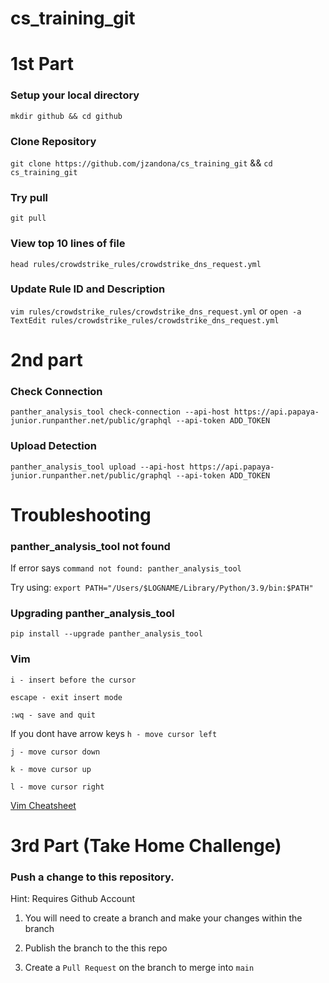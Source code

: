 # cs_training_git

# 1st Part
### Setup your local directory
`mkdir github && cd github`

### Clone Repository
`git clone https://github.com/jzandona/cs_training_git` && `cd cs_training_git`

### Try pull
`git pull`

### View top 10 lines of file
`head rules/crowdstrike_rules/crowdstrike_dns_request.yml`

### Update Rule ID and Description
`vim rules/crowdstrike_rules/crowdstrike_dns_request.yml`
or
`open -a TextEdit rules/crowdstrike_rules/crowdstrike_dns_request.yml`


# 2nd part

### Check Connection 
`panther_analysis_tool check-connection --api-host https://api.papaya-junior.runpanther.net/public/graphql --api-token ADD_TOKEN`

### Upload Detection
`panther_analysis_tool upload --api-host https://api.papaya-junior.runpanther.net/public/graphql --api-token ADD_TOKEN`

# Troubleshooting
### panther_analysis_tool not found
If error says `command not found: panther_analysis_tool`

Try using:
`export PATH="/Users/$LOGNAME/Library/Python/3.9/bin:$PATH"` 

### Upgrading panther_analysis_tool
`pip install --upgrade panther_analysis_tool`

### Vim
`i - insert before the cursor`

`escape - exit insert mode`

`:wq - save and quit`

If you dont have arrow keys
`h - move cursor left`

`j - move cursor down`

`k - move cursor up`

`l - move cursor right`


[Vim Cheatsheet](https://vim.rtorr.com/)

# 3rd Part (Take Home Challenge)

### Push a change to this repository. 
Hint: Requires Github Account
1. You will need to create a branch and make your changes within the branch

2. Publish the branch to the this repo

3. Create a `Pull Request` on the branch to merge into `main`

